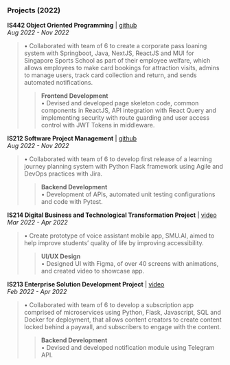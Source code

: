 ### Projects (2022)

**IS442 Object Oriented Programming**	| [github](github.com/is212g4t5/learning-journey-planning-system)<br>
_Aug 2022 - Nov 2022_<br>

> •	Collaborated with team of 6 to create a corporate pass loaning system with Springboot, Java, NextJS, ReactJS and MUI for Singapore Sports School as part of their employee welfare, which allows employees to make card bookings for attraction visits, admins to manage users, track card collection and return, and sends automated notifications.
> > **Frontend Development**<br>
> •	Devised and developed page skeleton code, common components in ReactJS, API integration with React Query and implementing security with route guarding and user access control with JWT Tokens in middleware.

**IS212 Software Project Management**	| [github](github.com/is212g4t5/learning-journey-planning-system)<br>
_Aug 2022 - Nov 2022_<br>

> •	Collaborated with team of 6 to develop first release of a learning journey planning system with Python Flask framework using Agile and DevOps practices with Jira.  
> > **Backend Development**<br>
> •	Development of APIs, automated unit testing configurations and code with Pytest.


**IS214 Digital Business and Technological Transformation Project** | [video](youtu.be/-7wbLxnPB_U)<br>
_Mar 2022 - Apr 2022_<br>

> •	Create prototype of voice assistant mobile app, SMU.AI, aimed to help improve students’ quality of life by improving accessibility.  
> > **UI/UX Design**<br>
> > •	Designed UI with Figma, of over 40 screens with animations, and created video to showcase app.


**IS213 Enterprise Solution Development Project** | [video](youtu.be/-7wbLxnPB_U)<br>
_Feb 2022 - Apr 2022_<br>

> •	Collaborated with team of 6 to develop a subscription app comprised of microservices using Python, Flask, Javascript, SQL and Docker for deployment, that allows content creators to create content locked behind a paywall, and subscribers to engage with the content.
> > **Backend Development**<br>
> > •	Devised and developed notification module using Telegram API.



<!--
**R-LS/R-LS** is a ✨ _special_ ✨ repository because its `README.md` (this file) appears on your GitHub profile.

Here are some ideas to get you started:

- 🔭 I’m currently working on ...
- 🌱 I’m currently learning ...
- 👯 I’m looking to collaborate on ...
- 🤔 I’m looking for help with ...
- 💬 Ask me about ...
- 📫 How to reach me: ...
- 😄 Pronouns: ...
- ⚡ Fun fact: ...
-->
